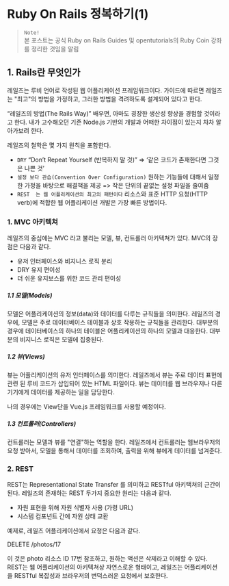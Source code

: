# Ruby On Rails 정복하기(1)
> `Note!`  
> 본 포스트는 공식 Ruby on Rails Guides 및 opentutorials의 Ruby Coin 강좌를 정리한 것임을 알림

## 1. Rails란 무엇인가
레일즈는 루비 언어로 작성된 웹 어플리케이션 프레임워크이다.  가이드에 따르면 레일즈는 "최고"의 방법을 가정하고, 그러한 방법을 격려하도록 설계되어 있다고 한다. 

“레일즈의 방법(The Rails Way)” 배우면, 아마도 굉장한 생산성 향상을 경험할 것이라고 한다. 내가 고수해오던 기존 Node.js 기반의 개발과 어떠한 차이점이 있는지 차차 알아가보려 한다.

레일즈의 철학은 몇 가지 원칙을 포함한다.

-   `DRY`  “Don’t Repeat Yourself (반복하지 말 것)” => ‘같은 코드가 존재한다면 그것은 나쁜 것’
-   `설정 보다 관습(Convention Over Configuration)` 원하는 기능들에 대해서 일정한 가정을 바탕으로 해결책을 제공 => 작은 단위의 끝없는 설정 파일을 줄여줌
-   `REST  는 웹 어플리케이션의 최고의 패턴이다` 리소스와 표준  HTTP  요청(HTTP  verb)에 적합한 웹 어플리케이션 개발은 가장 빠른 방법이다.


### 1. MVC  아키텍쳐
레일즈의 중심에는  MVC  라고 불리는 모델, 뷰, 컨트롤러 아키텍쳐가 있다. MVC의 장점은 다음과 같다.

-   유저 인터페이스와 비지니스 로직 분리
-   DRY  유지 편이성
-   더 쉬운 유지보스를 위한 코드 관리 편이성

##### 1.1 모델(Models)
모델은 어플리케이션의 정보(data)와 데이터를 다루는 규칙들을 의미한다. 레일즈의 경우에, 모델은 주로 데이터베이스 테이블과 상호 작용하는 규칙들을 관리한다. 대부분의 경우에 데이터베이스의 하나의 테이블은 어플리케이션의 하나의 모델과 대응한다. 대부분의 비지니스 로직은 모델에 집중된다.

##### 1.2 뷰(Views)
뷰는 어플리케이션의 유저 인터페이스를 의미한다. 레일즈에서 뷰는 주로 데이터 표현에 관련 된 루비 코드가 삽입되어 있는  HTML  파일이다. 뷰는 데이터를 웹 브라우저나 다른 기기에게 데이터를 제공하는 일을 담당한다.

나의 경우에는 View단을 Vue.js 프레임워크를 사용할 예정이다.

##### 1.3 컨트롤러(Controllers)
컨트롤러는 모델과 뷰를 "연결"하는 역할을 한다. 레일즈에서 컨트롤러는 웹브라우저의 요청 받아서, 모델을 통해서 데이터를 조회하여, 출력을 위해 뷰에게 데이터를 넘겨준다.

### 2.  REST

REST는 Representational State Transfer 를 의미하고 RESTful 아키택쳐의 근간이 된다. 레일즈의 존재하는  REST  두가지 중요한 원리는 다음과 같다.

-   자원 표현을 위해 자원 식별자 사용 (가령  URL)
-   시스템 컴포넌트 간에 자원 상태 교환

예제로, 레일즈 어플리케이션에서 요청은 다음과 같다.

DELETE  /photos/17

이 것은 photo 리소스 ID 17번 참조하고, 원하는 액션은 삭제라고 이해할 수 있다. REST는 웹 어플리케이션의 아키텍쳐상 자연스로운 형태이고, 레일즈는 어플리케이션을 RESTful 복잡성과 브라우저의 변덕스러운 요청에서 보호한다.

<!--stackedit_data:
eyJoaXN0b3J5IjpbLTE5Nzk5OTYwMzksLTE3NjQ0Njk0NTIsLT
gyMzIzOTIyOF19
-->